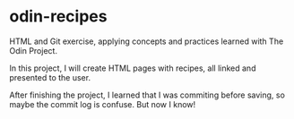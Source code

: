 # odin-recipes
HTML and Git exercise, applying concepts and practices learned with The Odin Project.

In this project, I will create HTML pages with recipes, all linked and presented to the user.

After finishing the project, I learned that I was commiting before saving, so maybe the commit log is confuse. But now I know!